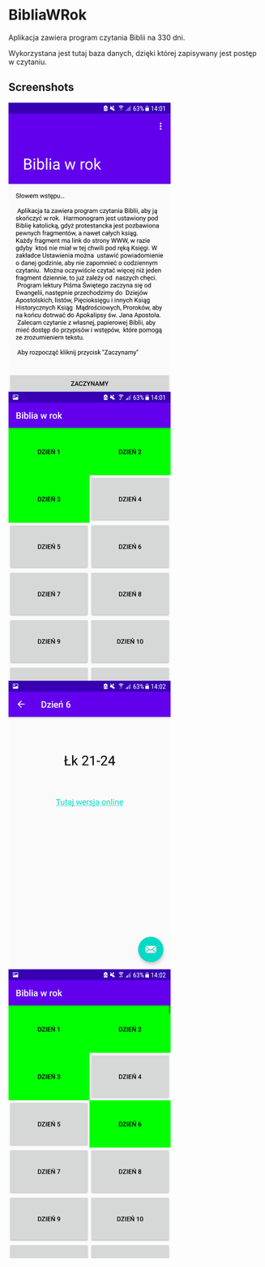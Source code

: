 # BibliaWRok
Aplikacja zawiera program czytania Biblii na 330 dni.

Wykorzystana jest tutaj baza danych, dzięki której zapisywany jest postęp w czytaniu.

## Screenshots
<img src="https://github.com/JediSebas/BibliaWRok/blob/master/screen1.png"
  alt="Screen 1"
  style="float: left; margin-right: 10px;"
  width="320" />
<img src="https://github.com/JediSebas/BibliaWRok/blob/master/screen2.png"
  alt="Screen 2"
  style="float: left; margin-right: 10px;"
  width="320" />
<img src="https://github.com/JediSebas/BibliaWRok/blob/master/screen3.png"
  alt="Screen 3"
  style="float: left; margin-right: 10px;"
  width="320" />
<img src="https://github.com/JediSebas/BibliaWRok/blob/master/screen4.png"
  alt="Screen 4"
  style="float: left; margin-right: 10px;"
  width="320" />
